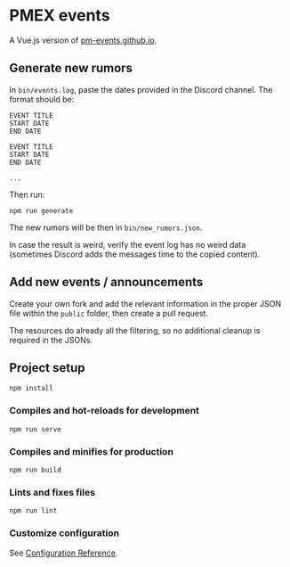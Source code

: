 # PMEX events

A Vue.js version of [pm-events.github.io](https://github.com/pm-events/pm-events.github.io).

## Generate new rumors
In `bin/events.log`, paste the dates provided in the Discord channel. The format should be:
```
EVENT TITLE
START DATE
END DATE

EVENT TITLE
START DATE
END DATE

...
```

Then run:

`npm run generate`

The new rumors will be then in `bin/new_rumors.json`.

In case the result is weird, verify the event log has no weird data (sometimes Discord adds the messages time
to the copied content).


## Add new events / announcements
Create your own fork and add the relevant information in the proper JSON file within the `public`
folder, then create a pull request.

The resources do already all the filtering, so no additional cleanup is required in the JSONs.

## Project setup
```
npm install
```

### Compiles and hot-reloads for development
```
npm run serve
```

### Compiles and minifies for production
```
npm run build
```

### Lints and fixes files
```
npm run lint
```

### Customize configuration
See [Configuration Reference](https://cli.vuejs.org/config/).
